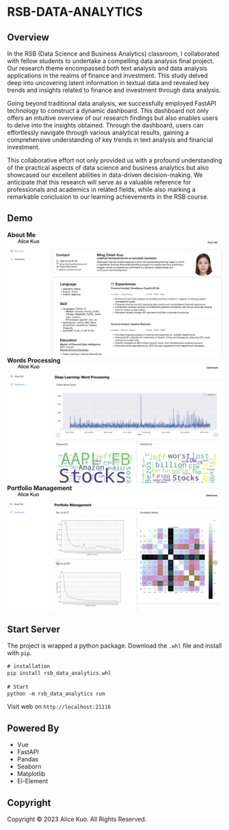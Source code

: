 # RSB-DATA-ANALYTICS

## Overview 
In the RSB (Data Science and Business Analytics) classroom, I collaborated with fellow students to undertake a compelling data analysis final project. Our research theme encompassed both text analysis and data analysis applications in the realms of finance and investment. This study delved deep into uncovering latent information in textual data and revealed key trends and insights related to finance and investment through data analysis.

Going beyond traditional data analysis, we successfully employed FastAPI technology to construct a dynamic dashboard. This dashboard not only offers an intuitive overview of our research findings but also enables users to delve into the insights obtained. Through the dashboard, users can effortlessly navigate through various analytical results, gaining a comprehensive understanding of key trends in text analysis and financial investment.

This collaborative effort not only provided us with a profound understanding of the practical aspects of data science and business analytics but also showcased our excellent abilities in data-driven decision-making. We anticipate that this research will serve as a valuable reference for professionals and academics in related fields, while also marking a remarkable conclusion to our learning achievements in the RSB course.

## Demo
**About Me**
![About Me](assets/cv-demo.png)
**Words Processing**
![Dashboard: Words Processing](assets/dashboard-demo.png)
**Portfolio Management**
![Dashboard: Portfolio Management](assets/dashboard2-demo.png)

## Start Server
The project is wrapped a python package. Download the `.whl` file and install with `pip`. 
```shell
# installation
pip install rsb_data_analytics.whl

# Start 
python -m rsb_data_analytics run 
```
Visit web on `http://localhost:21116`

## Powered By  
- Vue
- FastAPI 
- Pandas 
- Seaborn
- Matplotlib
- El-Element

## Copyright  
Copyright © 2023 Alice Kuo. All Rights Reserved.